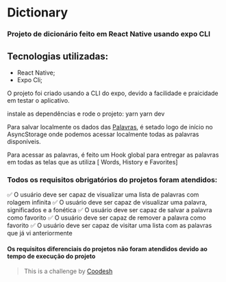# Dictionary

### Projeto de dicionário feito em React Native usando expo CLI 

## Tecnologias utilizadas:
- React Native;
- Expo Cli;

O projeto foi criado usando a CLI do expo, devido a facilidade e praicidade em testar o aplicativo.

instale as dependências e rode o projeto:
yarn
yarn dev

Para salvar localmente os dados das [Palavras](https://raw.githubusercontent.com/dwyl/english-words/master/words_dictionary.json), é setado logo de início no AsyncStorage onde podemos acessar localmente todas as palavras disponíveis.

Para acessar as palavras, é feito um Hook global para entregar as palavras em todas as telas que as utiliza [ Words, History e Favorites]


### Todos os requisitos obrigatórios do projetos foram atendidos:
✅ O usuário deve ser capaz de visualizar uma lista de palavras com rolagem infinita
✅ O usuário deve ser capaz de visualizar uma palavra, significados e a fonética
✅ O usuário deve ser capaz de salvar a palavra como favorito
✅ O usuário deve ser capaz de remover a palavra como favorito
✅ O usuário deve ser capaz de visitar uma lista com as palavras que já vi anteriormente


#### Os requisitos diferenciais do projetos não foram atendidos devido ao tempo de execução do projeto


>  This is a challenge by [Coodesh](https://coodesh.com/)